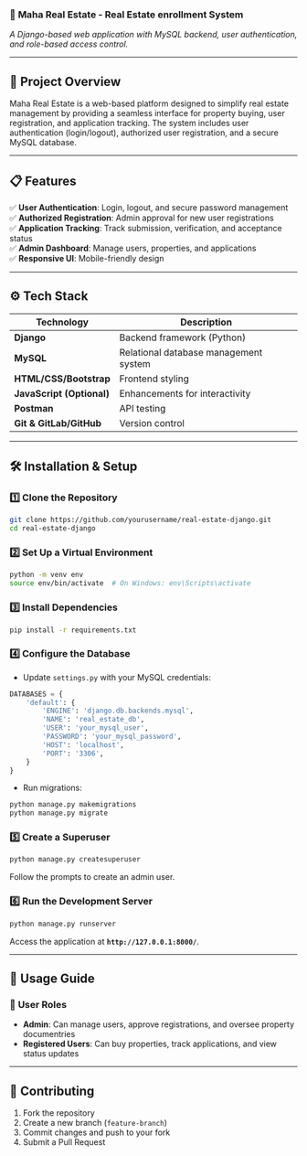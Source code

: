 ### 📌 **Maha Real Estate - Real Estate enrollment System**  
_A Django-based web application with MySQL backend, user authentication, and role-based access control._

---

## 🚀 **Project Overview**  
Maha Real Estate is a web-based platform designed to simplify real estate management by providing a seamless interface for property buying, user registration, and application tracking. The system includes user authentication (login/logout), authorized user registration, and a secure MySQL database.

---

## 📋 **Features**  
✅ **User Authentication**: Login, logout, and secure password management  
✅ **Authorized Registration**: Admin approval for new user registrations  
✅ **Application Tracking**: Track submission, verification, and acceptance status  
✅ **Admin Dashboard**: Manage users, properties, and applications  
✅ **Responsive UI**: Mobile-friendly design  

---

## ⚙ **Tech Stack**  

| Technology  | Description  |
|-------------|--------------|
| **Django** | Backend framework (Python) |
| **MySQL** | Relational database management system |
| **HTML/CSS/Bootstrap** | Frontend styling |
| **JavaScript (Optional)** | Enhancements for interactivity |
| **Postman** | API testing |
| **Git & GitLab/GitHub** | Version control |

---

## 🛠 **Installation & Setup**  

### 1️⃣ Clone the Repository  
```sh
git clone https://github.com/yourusername/real-estate-django.git
cd real-estate-django
```

### 2️⃣ Set Up a Virtual Environment  
```sh
python -m venv env
source env/bin/activate  # On Windows: env\Scripts\activate
```

### 3️⃣ Install Dependencies  
```sh
pip install -r requirements.txt
```

### 4️⃣ Configure the Database  
- Update `settings.py` with your MySQL credentials:
```python
DATABASES = {
    'default': {
        'ENGINE': 'django.db.backends.mysql',
        'NAME': 'real_estate_db',
        'USER': 'your_mysql_user',
        'PASSWORD': 'your_mysql_password',
        'HOST': 'localhost',
        'PORT': '3306',
    }
}
```
- Run migrations:  
```sh
python manage.py makemigrations
python manage.py migrate
```

### 5️⃣ Create a Superuser  
```sh
python manage.py createsuperuser
```
Follow the prompts to create an admin user.

### 6️⃣ Run the Development Server  
```sh
python manage.py runserver
```
Access the application at **`http://127.0.0.1:8000/`**.

---

## 🔑 **Usage Guide**  
### 🔹 **User Roles**  
- **Admin**: Can manage users, approve registrations, and oversee property documentries  
- **Registered Users**: Can buy properties, track applications, and view status updates    

---

## 🤝 **Contributing**  
1. Fork the repository  
2. Create a new branch (`feature-branch`)  
3. Commit changes and push to your fork  
4. Submit a Pull Request  

